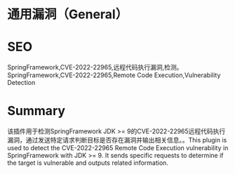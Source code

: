 # 通用漏洞（General）
# SEO
SpringFramework,CVE-2022-22965,远程代码执行漏洞,检测。SpringFramework,CVE-2022-22965,Remote Code Execution,Vulnerability Detection
# Summary
该插件用于检测SpringFramework JDK >= 9的CVE-2022-22965远程代码执行漏洞，通过发送特定请求判断目标是否存在漏洞并输出相关信息。。This plugin is used to detect the CVE-2022-22965 Remote Code Execution vulnerability in SpringFramework with JDK >= 9. It sends specific requests to determine if the target is vulnerable and outputs related information.
